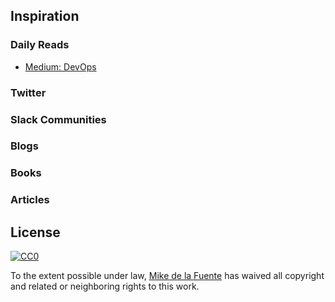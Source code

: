## Inspiration
### Daily Reads
- [Medium: DevOps](https://medium.com/tag/devops/latest)

### Twitter

### Slack Communities

### Blogs

### Books

### Articles

## License

[![CC0](https://mirrors.creativecommons.org/presskit/buttons/88x31/svg/cc-zero.svg)](https://creativecommons.org/publicdomain/zero/1.0/)

To the extent possible under law, [Mike de la Fuente](http://twitter.highfiveboom.com) has waived all copyright and related or neighboring rights to this work.